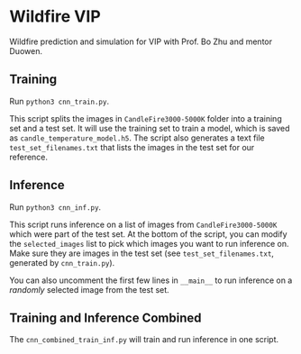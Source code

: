 # Wildfire VIP
Wildfire prediction and simulation for VIP with Prof. Bo Zhu and mentor Duowen.

## Training
Run `python3 cnn_train.py`.

This script splits the images in `CandleFire3000-5000K` folder into a training set and a test set. It will use the training set to train a model, which is saved as `candle_temperature_model.h5`. The script also generates a text file `test_set_filenames.txt` that lists the images in the test set for our reference.

## Inference
Run `python3 cnn_inf.py`.

This script runs inference on a list of images from `CandleFire3000-5000K` which were part of the test set. At the bottom of the script, you can modify the `selected_images` list to pick which images you want to run inference on. Make sure they are images in the test set (see `test_set_filenames.txt`, generated by `cnn_train.py`).

You can also uncomment the first few lines in `__main__` to run inference on a *randomly* selected image from the test set.

## Training and Inference Combined
The `cnn_combined_train_inf.py` will train and run inference in one script.
